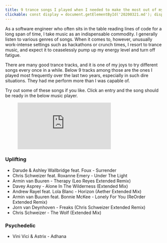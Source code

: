 ```yaml
---
title: 9 trance songs I played when I needed to make the most out of myself (2018-2019)
clickable: const display = document.getElementById('20200321.md'); display.innerHTML = dataset.url;
---
```

As a software engineer who often sits in the table reading lines of code for a long span of time, I take music as an indispensable commodity. I generally listen to various genres of songs. When it comes to, however, unusually work-intense settings such as hackathons or crunch times, I resort to trance music, and expect it to ceaselessly pump up my energy level and turn off fatigue.

There are many good trance tracks, and it is one of my joys to try different songs every once in a while. Below 9 tracks among those are the ones I played most frequently over the last two years, especially in such dire situations. They had me perform more than I was capable of.

Try out some of these songs if you like. Click an entry and the song should be ready in the below music player.

<figure class="container" id="20200321.md">
<iframe src="https://www.youtube.com/embed/WfVsT88Pwz0" frameborder="0" allow="accelerometer; autoplay; encrypted-media; gyroscope; picture-in-picture" allowfullscreen></iframe>
</figure>

### Uplifting
- <a class="clickable" data-url='<iframe src="https://www.youtube.com/embed/WfVsT88Pwz0" frameborder="0" allow="accelerometer; autoplay; encrypted-media; gyroscope; picture-in-picture" allowfullscreen></iframe>'>Darude & Ashley Wallbridge feat. Foux - Surrender</a>
- <a class="clickable" data-url='<iframe src="https://www.youtube.com/embed/FUZcSWDzzog" frameborder="0" allow="accelerometer; autoplay; encrypted-media; gyroscope; picture-in-picture" allowfullscreen></iframe>'>Chris Schweizer feat. Roxanne Emery - Under The Light</a>
- <a class="clickable" data-url='<iframe src="https://www.youtube.com/embed/O94aCnc5xHo" frameborder="0" allow="accelerometer; autoplay; encrypted-media; gyroscope; picture-in-picture" allowfullscreen></iframe>'>Armin van Buuren - Therapy (Leo Reyes Extended Remix)</a>
- <a class="clickable" data-url='<iframe src="https://www.youtube.com/embed/401oweAI6-M" frameborder="0" allow="accelerometer; autoplay; encrypted-media; gyroscope; picture-in-picture" allowfullscreen></iframe>'>Davey Asprey - Alone In The Wilderness (Extended Mix)</a>
- <a class="clickable" data-url='<iframe src="https://www.youtube.com/embed/7ECY46tICS4" frameborder="0" allow="accelerometer; autoplay; encrypted-media; gyroscope; picture-in-picture" allowfullscreen></iframe>'>Andrew Rayel feat. Lola Blanc - Horizon (Aether Extended Mix)</a>
- <a class="clickable" data-url='<iframe src="https://www.youtube.com/embed/ZB5eWj_Fmso" frameborder="0" allow="accelerometer; autoplay; encrypted-media; gyroscope; picture-in-picture" allowfullscreen></iframe>'>Armin van Buuren feat. Bonnie McKee - Lonely For You (ReOrder Extended Remix)</a>
- <a class="clickable" data-url='<iframe src="https://www.youtube.com/embed/X8nkOJ_r9wE" frameborder="0" allow="accelerometer; autoplay; encrypted-media; gyroscope; picture-in-picture" allowfullscreen></iframe>'>Jorn van Deynhoven - Freaks (Chris Schweizer Extended Remix)</a>
- <a class="clickable" data-url='<iframe src="https://www.youtube.com/embed/0hm5T77olxw" frameborder="0" allow="accelerometer; autoplay; encrypted-media; gyroscope; picture-in-picture" allowfullscreen></iframe>'>Chris Schweizer - The Wolf (Extended Mix)</a>

### Psychedelic
- <a class="clickable" data-url='<iframe src="https://www.youtube.com/embed/Aooy7iw-7cY" frameborder="0" allow="accelerometer; autoplay; encrypted-media; gyroscope; picture-in-picture" allowfullscreen></iframe>'>Vini Vici & Astrix - Adhana</a>
